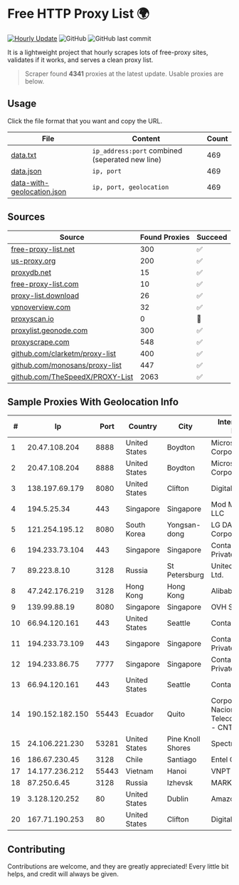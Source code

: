 
# Free HTTP Proxy List 🌍

[![Hourly Update](https://github.com/mertguvencli/http-proxy-list/actions/workflows/main.yml/badge.svg?branch=main)](https://github.com/mertguvencli/http-proxy-list/actions/workflows/main.yml)
![GitHub](https://img.shields.io/github/license/mertguvencli/http-proxy-list)
![GitHub last commit](https://img.shields.io/github/last-commit/mertguvencli/http-proxy-list)

It is a lightweight project that hourly scrapes lots of free-proxy sites, validates if it works, and serves a clean proxy list.


> Scraper found **4341** proxies at the latest update. Usable proxies are below.

## Usage

Click the file format that you want and copy the URL.


|File|Content|Count|
|----|-------|-----|
|[data.txt](https://raw.githubusercontent.com/mertguvencli/http-proxy-list/main/proxy-list/data.txt)|`ip_address:port` combined (seperated new line)|469|
|[data.json](https://raw.githubusercontent.com/mertguvencli/http-proxy-list/main/proxy-list/data.json)|`ip, port`|469|
|[data-with-geolocation.json](https://raw.githubusercontent.com/mertguvencli/http-proxy-list/main/proxy-list/data-with-geolocation.json)|`ip, port, geolocation`|469|

## Sources

|Source|Found Proxies|Succeed|
|------|-------------|-------|
|[free-proxy-list.net](https://free-proxy-list.net)|300|✅|
|[us-proxy.org](https://www.us-proxy.org)|200|✅|
|[proxydb.net](http://proxydb.net)|15|✅|
|[free-proxy-list.com](https://free-proxy-list.com/?page=&port=&type%5B%5D=http&type%5B%5D=https&up_time=0&search=Search)|10|✅|
|[proxy-list.download](https://www.proxy-list.download/HTTP)|26|✅|
|[vpnoverview.com](https://vpnoverview.com/privacy/anonymous-browsing/free-proxy-servers)|32|✅|
|[proxyscan.io](https://www.proxyscan.io)|0|🚫|
|[proxylist.geonode.com](https://proxylist.geonode.com/api/proxy-list?limit=300&page=1&sort_by=lastChecked&sort_type=desc&protocols=http,https)|300|✅|
|[proxyscrape.com](https://api.proxyscrape.com/v2/?request=displayproxies&protocol=http&timeout=10000&country=all&ssl=all&anonymity=all)|548|✅|
|[github.com/clarketm/proxy-list](https://raw.githubusercontent.com/clarketm/proxy-list/master/proxy-list-raw.txt)|400|✅|
|[github.com/monosans/proxy-list](https://raw.githubusercontent.com/monosans/proxy-list/main/proxies/http.txt)|447|✅|
|[github.com/TheSpeedX/PROXY-List](https://raw.githubusercontent.com/TheSpeedX/PROXY-List/master/http.txt)|2063|✅|


## Sample Proxies With Geolocation Info

|#|Ip|Port|Country|City|Internet Service Provider|
|-|--|----|-------|----|-------------------------|
|1|20.47.108.204|8888|United States|Boydton|Microsoft Corporation|
|2|20.47.108.204|8888|United States|Boydton|Microsoft Corporation|
|3|138.197.69.179|8080|United States|Clifton|DigitalOcean, LLC|
|4|194.5.25.34|443|Singapore|Singapore|Mod Mission Critical LLC|
|5|121.254.195.12|8080|South Korea|Yongsan-dong|LG DACOM Corporation|
|6|194.233.73.104|443|Singapore|Singapore|Contabo Asia Private Limited|
|7|89.223.8.10|3128|Russia|St Petersburg|United Networks Ltd.|
|8|47.242.176.219|3128|Hong Kong|Hong Kong|Alibaba.com LLC|
|9|139.99.88.19|8080|Singapore|Singapore|OVH SAS|
|10|66.94.120.161|443|United States|Seattle|Contabo Inc.|
|11|194.233.73.109|443|Singapore|Singapore|Contabo Asia Private Limited|
|12|194.233.86.75|7777|Singapore|Singapore|Contabo Asia Private Limited|
|13|66.94.120.161|443|United States|Seattle|Contabo Inc.|
|14|190.152.182.150|55443|Ecuador|Quito|Corporacion Nacional De Telecomunicaciones - CNT EP|
|15|24.106.221.230|53281|United States|Pine Knoll Shores|Spectrum|
|16|186.67.230.45|3128|Chile|Santiago|Entel Chile S.A.|
|17|14.177.236.212|55443|Vietnam|Hanoi|VNPT|
|18|87.250.6.45|3128|Russia|Izhevsk|MARK-ITT|
|19|3.128.120.252|80|United States|Dublin|Amazon.com, Inc.|
|20|167.71.190.253|80|United States|Clifton|DigitalOcean, LLC|



## Contributing

Contributions are welcome, and they are greatly appreciated! Every
little bit helps, and credit will always be given.

